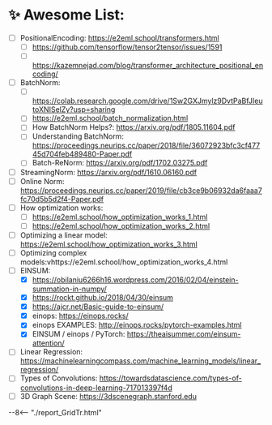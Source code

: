 # ✨ Awesome List:

- [ ] PositionalEncoding: https://e2eml.school/transformers.html
  - [ ] https://github.com/tensorflow/tensor2tensor/issues/1591
  - [ ] https://kazemnejad.com/blog/transformer_architecture_positional_encoding/
- [ ] BatchNorm:
  - [ ] https://colab.research.google.com/drive/1Sw2GXJmylz9DvtPaBfJIeutoXNISelZy?usp=sharing
  - [ ] https://e2eml.school/batch_normalization.html
  - [ ] How BatchNorm Helps?: https://arxiv.org/pdf/1805.11604.pdf
  - [ ] Understanding BatchNorm: https://proceedings.neurips.cc/paper/2018/file/36072923bfc3cf47745d704feb489480-Paper.pdf
  - [ ] Batch-ReNorm: https://arxiv.org/pdf/1702.03275.pdf
- [ ] StreamingNorm: https://arxiv.org/pdf/1610.06160.pdf
- [ ] Online Norm: https://proceedings.neurips.cc/paper/2019/file/cb3ce9b06932da6faaa7fc70d5b5d2f4-Paper.pdf
- [ ] How optimization works:
  - [ ] https://e2eml.school/how_optimization_works_1.html
  - [ ] https://e2eml.school/how_optimization_works_2.html
- [ ] Optimizing a linear model: https://e2eml.school/how_optimization_works_3.html
- [ ] Optimizing complex models:vhttps://e2eml.school/how_optimization_works_4.html
- [ ] EINSUM:
  - [x] https://obilaniu6266h16.wordpress.com/2016/02/04/einstein-summation-in-numpy/
  - [x] https://rockt.github.io/2018/04/30/einsum
  - [x] https://ajcr.net/Basic-guide-to-einsum/
  - [x] einops: https://einops.rocks/
  - [x] einops EXAMPLES: http://einops.rocks/pytorch-examples.html
  - [x] EINSUM / einops / PyTorch: https://theaisummer.com/einsum-attention/
- [ ] Linear Regression: https://machinelearningcompass.com/machine_learning_models/linear_regression/
- [ ] Types of Convolutions: https://towardsdatascience.com/types-of-convolutions-in-deep-learning-717013397f4d
- [ ] 3D Graph Scene: https://3dscenegraph.stanford.edu

<!-- <iframe frameborder="0" style="width:200%;height:2765px;" src="https://viewer.diagrams.net/?tags=%7B%7D&highlight=0000ff&edit=_blank&layers=1&nav=1&title=tagging_v2.drawio#R7V1rc9s4lv01rurZKqsAkODjY%2BIkvb2bme5Jempm9htt0ba6bcmR5Dzm1y8pERR5AYoECYAgBU%2FVdETLEEUc3Ne5jyvv5vn7z9vk5fGvm2X6dEXQ8vuV9%2B6KEIpQlP0nv%2FLjeIWEQXHlYbtaHq%2Bh04XPq%2F%2Bkx4uYXX1dLdNdce14ab%2FZPO1XL%2FWLd5v1Or3b164l2%2B3mW%2F1t95unZe3CS%2FKQ1m4jv%2FD5LnlKubf9c7XcPx6vRrTy7v9OVw%2BP7JMxKn7znLA3Fxd2j8ly861yyXt%2F5d1sN5v98V%2FP32%2FSp%2Fzp1Z%2FLh4bflje2Tdf7Ln%2Bw3H7c%2F%2Fzzf37ePn0j%2F%2Ft4%2FRB8%2FPWP68A7LvM1eXotvnFxt%2Fsf7BGk6%2BWb%2FElmrzbZ%2B668t4%2F75%2Bw%2F73D2z%2B3mdb1M849A2av7zXpf7CHOvuDb3T7ZsgtR9jpbqvLq7nX79fCnmL0VfM7h2ofVE%2Fuw7M8rr3b77ebPclfyj%2BMfSfGU0uVDdT%2BLB%2FRzunlO99sf2Ru%2BnfaWbe1jZVvZtW36lOxXX%2BvYSAqIPZTLlZ%2Fw22aV3QlBxXm4xhQVD5ydBw8sstu8bu%2FS4u%2Bqu8kt5fNLLQIcn37qC2eP8iHdcwtn%2F6g8iNOlA3gkgERDBySTQAq43UcLL0LlT29YtSJUN5AiKSDdPSW73eru98fVWg2eiCIIHa%2FcbJ4228NNewh9yH4mAS7q1TGAw2gReCfJEoWTRdeY%2Bu7SYRVgysGK0orGor1hJQAsCSsrh2ZRhqxUhuvNOgWQQ30g9%2BGD500FcrFfA0ZMFx5SgrjIAwsbRZhPZ42wwoCdAsJCHNWAEKC%2BkArC%2BOxKuiEVjG94KTfkpy27zouY6SALz1pYTQhSoUdUQaoFnLohRcYXVhdvzjOrumJ0%2B%2FFEAeXJAWpqMmpSBlXdZMe%2BvyBBf9VHW1fTDC0iB61iy8eHFppoaDQM6kouE6p90RMSLspqFDp2Gk6zDaq3breE3PHpqMixk9eTUGc1m%2BjmBk1VGkWk7nuRsLcuC6OWpTRjSi5AYKE0mgumWoEggSl%2FXEzhyYNqWtBp1UsSKo6noM1Ch2eKl%2BlXDj379Pu%2BDhmBMMh%2Fcvhkm1u5fk%2Fz%2F2XXk6fVwzq7dpfta5r98u3XdLtf3SVPb4pfPK%2BWy%2FwD3357XO3Tzy%2FJXf7p37bJSw2iuA7RqHhZ%2Bcjjzzko5R%2Bdfj8LptPpBvQHYaerAjfi83DDXjOyatsovWcxt2f3abLH%2FXatEOFz27WI1gMrJETj7hpLYbNMSKsKjkwo5hZ6QQ0amEX2%2BwTcYPjObMYYQ3AFVF%2BSfnKg2L65yYEwAJGwcGTpTcZknV24nTuvZ3NcJCQBl5djWBLMygeYcuxdEC3vDSqoqeBSukEll5CsnCHERrA1bfnVG1ttMNWNLbm4%2FGSxVXjF9mNLZeB%2BZLN4LmJrNrHWtgDpdNhEwgfMviTX96vvHMI6eF03hx%2B7vK6H%2FDQUkC%2FL7c5KMCl3DCABe8VZHc0dE5F8wdO%2BeEK1LQ2%2BvG7YL653h0f5JntD8PL98HjYr7N%2FPeT%2F%2FYoWaIEXyQKxFbM7PC56fEMfyCyD24AGAsjc35O7O4WQQTxktCCAsMzGCgJYQUsVAbEmAHgiO0QpAG4dAGoAAMneOIrGBYCdZQDOTMjNhAFZayFqX013AsnkgzKzgVYHMEj4N8H40HI%2Bjl0I64KJCaW%2BjVxB7iJ%2FsvyCTM4JGRdbcnmVE8XWlBgLnmYYIrpGZsI8nhNX7tBh59BV4QMcOlps%2BFgOHZ8fpRQAxIV0AAACEJMdOaTji1KtFAPASYAqAFhyGwMAGlcC%2BLyF8Zrs%2B2xNWZd8ORH6oL6Xguic0QC9r12dp06cgwBt3T%2FAiOdoWPjByGnmQx3ZaXacW%2Bf9pHXznvXvqm6nv6Amz7RcdGFqudBTcv3CeqZGgOq9nfz%2BzS082NPn%2FMq6m12InAIHuVGqpwgARm%2BIgeIpwy156MgZbMQh6zweaNwXWSN3pqNEgCzVNq%2FzYGtBS1zb8NDnbSSDJi8VOT2zEy3tTb%2BOJ%2Fbcg6KWySAa1euN4syyjipmD%2Bktkvj2rGZlkihNRnFYnTiRVNlwpr7KsHrAyySDQTUql8yirgWTLcLoeMCcMLJBGBmgeJwwqm44qXvzY0f4AxHFMx93fkLtUGlUd%2BdzGVON8%2FT2wfwQw4UJqvyYdckC7WniqRM5NZHjx3VgjeySBc4l6%2BaSBbZZQX7ISyh8kiNsH1VMjwJL6ZZJziJvscgdFo1hUXN4ILfIPbbi7fakGZ3CLCEwno3%2B%2Fhf8%2BOPl13%2F936dV8OM%2F%2B5v1Pz78XbLx7nKVPG%2FWS4ut9MZNskW6xKClJc7s8EUESPzOIiWKwWrlWE71IkWIH2La4PL0YGguFS4UhS2A6K6uvKieZYYJ7VY%2FlT3%2F5EflbS%2F5G3ZnVW4MP8qrDXnN%2FnFcVCl4m8vKdy%2FJWqgObzfbZbq9vjvC5c3hr7c%2FXV9Xr%2F9FqCFLvcgu3G6T9V12Eh6uN%2Ff3FR15y%2F1FqUn%2F9uvBoHq4fl49bDOgbPKbXGVPFq3Tu3S3S3JwwD%2B6z%2B40Q9tmf7%2F6fn380HR3Vksfv32Dls6h%2FjG5TUGsprvi3aaZOZHcHtbLj1mBjmxx%2BvaKvhMes3Oyp5iIXKx4Vc4hllDLmfEC2WTWBHrgiQQFZ9dggWznd6kWwWzcE3aCuaV%2BBwhmGveu3qEYSMuQJSMoF8wwaxyHRdGRVsHc7Kc4wTwBwew7wdz8cHpNH7TY4xKEhIp2ajkgPxffarPdP24eNuvk6f3p6gTENkF1giMzp3t3isRQBaAIrKXZWevVjsBBbyzoAS1Pw96eHPZBBrmvy5GDn8RuWqu5YGelwun8SLbYyH8OMfUp2rlhBCrLcf8WlVx0q7xN5bgNY3DbzFrRCly5egeDAllVg4USynMQyD4ooQ6j%2FqE1MAQ0gEspAzb8JHbTWnHNNNdYPPx5cJ9YDEnBXJoXUxTMFLT8CBjL2Sfrpy6XOctEGXopCD%2BwoIle9DanEQ2JETylyTKPCOw3VwRxC7ILr%2FDCil0A4YXyI1eCQAG3Sv3WEH9331YZCrOteXnZbl62q2Sf5sf19V5UwWtPpIEJGiWhhszirqfisjhU37OnP5jAqsBnJminbQEDUzLoXzwZenVBy1kcygRthOo3HZrw2zBPwB0Cqes0w1MhKI8SLxdGmfzLo6PJc56psb7dvQil7DGoms9ae91mf%2FXhGF7NLp0CrPZKM6JQmqEI5OZG1gszOc7KYDKKnCCblriKQHw9CJTN7eWW0hzfxHJdoh2AlAAopkgVgKKwZSndAAqE2uF84KKOmNN7Pm42L8W2%2FpHu9z8KoCSvmV6rQY5P%2Fz2BQuxtLpPdYwm0RoRUs8DFXzfsCKXhGPFHlgwi6qPBA2ummJO7Px8Ou12lmbcPtz%2BRvKowuzNU%2FUcD2%2FwBXcUfrmL%2FKkaNzG7dyHlOVuuDz%2FYh%2B%2F%2FD5F%2BxEVT18Y7WDofmIsW2bnAv0%2Fvk9ZgFXM%2BqLdswdbeFsu9xl3nFH9P7HIv%2B6cqnQvLklzbZn98%2FHQD%2FmP1huuaMprfZt71BC5qbT9nzpG%2Fx6fXBonrJztnNZp19kWR1gH2a7Pbf0t3%2BcCD3yb5ij4kyfSvHryrjA%2B644eKxMBlQHN%2FGQydho2VvAKeCpXFURDeOBbKbRAvafAiHJQTLkSlOh6oxwkC75wE6NBhb1MqRGg5ASgAUBMoARNG4ABIO4W5RzYcqlW%2FFg8218nqzfT5QWLwGRosGvYuVfswCXdd7Vp5N3hIq5sIavHitTLhD2aCVD39UXGKLaJtaDSs5AkZ0V84841hqyhs1H%2B9Bqps08xZ6D47aj3EHZ%2B4HByoYFoFqOTg41HVwyEgHx3MHxx2c7gcnIrZpHLkpMc7WV2LrU%2FaUh9v6XhScX0q3rS9H%2BVg4fK9b%2Bpv9oGqlmvu3%2FO3KWisD1eSHhc4FVBRQ0ANA5YMAh3FQTX5MaLfKCftB1Zp9KKH%2BvJaldINKriLHgUobqFqR0B1UBI0MKhGDA7nO8O3rLvPgyIcyU8q7CrO3Fiwjy5rqSjQK0qqE%2FmVVfQmczMP1i3EyjZKNOMT1yqwI8c4jCSL%2BjGkkG4mIKwJQfdluliUuvyTlPw%2FDwhAPUcElBagtRRlA7YcPlxYaMYtaH6CWsuZYVdQSgWbQiFoWdTEeLvRduNDOM2FnuDCABFWE2Jloi7TH%2Bg7PWCQVte3wNKZd5fPOL%2F38EAvOD4VV81acn7G4Kna56BR6Vz710wqHp38ohwOLBpU16y1A7TqSZ9wTdyjtOJQ%2B5MAI78YY5cA8OQ7MxXD0BQZRvbfukBgOaAFtOobjOV7MElAFtG4EDKAwKGlhQ3SDqgMvtn3cPN%2B%2B7to1xVNeMfm2rIgQeIRASzQZvwK%2FqYJWGHIp1u9WACOlV0ABrCgXn3FA9TiDLr0iRzi53Ao1PABoORQEdBGCdSTUSABrK%2FnVdB96OYrJIIxcj6E%2BNLdMjyECwKevx5D4pvU27%2B5Ac%2F326fo5zb7kFan6heWv77eb5%2FyLVn792uyGFpdzL3S1z7zAO6EXynceEDZlqTEUrFgP9jJ4%2B5q9i6D9Y1q%2Fw%2BNv%2F%2FrL3379JF4e7dLnrzm9Bw%2B6Na0OmFga3uoALYgPDKt42GHU3%2BnAE%2FFeVgjlOet2EsLGLHTRvwk39nhLAa6mWbf7YxFRoW2BO0dE2UxEEWhUdyz40Baz88cioTQcnAHh%2Bvv7Q2yPWxdfNYXrOwbRm7MlXBDdhiA6Dm07kMQZROYNIkzrdvMwgwjBBqMjGEQ9JjopkeuRM4imIn9tMIgQtU3%2BWtt6TzmPOYcoYWuKucxoiJa20LpFdvOsp1uhIO0%2F6OkUDWxPED6FBsXvFccJu98bkggpcmHNXbpe5W1Om7tOy0UblT7l80HL3z69v%2F70%2FuP7N5%2FfTzV0yWSlktAlyGa5tj506XegJS%2BWRMa0noEyOonsy7F%2FbdPn%2B3aitEVxEg84vn7v3txR1LKSbr0p16dv%2FjsL9iPqTZzCneVW0r2zvaYCWd%2FTf9rDU0B2EMaod5zEB6Mn%2BZGC6sanwEGxyMRYbdpMS6k26aXGsCj95Oo0l4aZBIo%2FUZXr0bTuSvG6CufVNA99UHrH05yBw%2FSFneN29XskVETmWRG7mjN3EIV1nGQasf%2BYG2CV82tpNrmYm%2BYgZHRwhI%2BUQSgK2tbSDSFPqCLmOjqC%2Bh3BNBwl3tjCQcSNTGV2xJfGCDbfDoMDsJsWYVErDAJJH4xY88YRx0VQN3JplBGDRJnmDEaXr67QaZS6RnUQ8uGcduMQah7vpCjvBy%2FQ9a3LyZlxTk4MnVAU%2BJx6NZqUQ5srnBShmjhUzxzVESeaWUO1sYYtUBG9pRTVXobqAVnxOU0lamJz25gVrzT1c9BhLG7f5d6LT6QNufcRtk3PBCK%2BzhnguillNu1bgQHuhUHLWpoN8ECOg3H9avTxMlDhEz9eENoXWSHoYCFcTje45NiZqYFrSh22WlNXJGQWaVtLN6xc4zZLYNUOBYl6Bij%2FjMOqA11U62nuGplfAHuDfTAUKWYmU5W8iYS54drIm6C59kaRK%2B67AJMyvNoZYAq43B3sj98lORBxSkqRTZuDTLc2RYRcl3HL40HUC208QJoZta6BWFF7ErQIOLUiCsg6bTM7bePD4CnGtONh0Rc%2BlavEcn6kPj8yrpdfDvEjCWjEad6PlCsDayvwMwYrcdppc0h1WnWG3QKiEvFVmNRX3qkhmIWO%2FBlDUkUwShXHQ%2FpMU699Od1AcmU4Y3SCCSi%2F8wOamnKRWMFyuoFEBEBS6ruHLip1NW8%2FgUD52jXtSZuXEGpvTRcai0gNSK5yLUcvNMyFIXU8%2Fom0tuddoVuq1gqahbUCm80Ns1biqK0EWbelop0%2FO1oqDfKWh2tzTmguHsXCMY6dcBxbOCIC8veQgB02KxytLcpyDUF7Zb3IDLZo63WkW6w2c0%2Bqe%2Bq4lqCuJaiCFjxMWl5mS9CwAwF2uS1BfchJCar2jfYEDeWIJVN8Ze%2FGgiWTNEWPKIw4j6i34uZT%2FztySfKNBbmOTUzUaW0sGIm4qvFH%2Fv3xCnRvi55daFO0rinhaE0Jz%2FQOrO338a9%2FP5hCv7%2F5OTf7jpCsW0fc%2FZQ3U0gzgupG2znYib7nKsfJXbLdrjJxfPrc0y1mJ34jMtqGnZWjBJK6%2B%2BLJKr4R1tax%2FfPvHpN1Lk%2FstT5VNoAkIYszMPuT%2BEp0XX1VkDChzziNXGWiHaYOQTCuwJknBkwdZbAiDlaWwKoVCt1hFUPa2DisJtJFUth1QiKdr7W%2FZGSqv6QAP368CP24%2FInMImDK3Safk9X6itU1LtOvXcKqMr0nq0ATZN4crl8MlWW2%2ByRXo0s8Uea96f6TkXYK9kw3oURtWo2S1j%2Bis%2BFyYOygeWMP0Lxk7NY%2FkZvm1bxdIVdOMnboPtLe57JBBFHFkq5Jov6XZRLVZRXaLVEprktUykYKjFc5G2nv2nmm9NydH3d%2B5M4Prp2fOBz%2F%2FKite5zBYEPQH8BTNrOSX0pzcIM5h5ZFTYsRiuzypaQehCAeH5CwJ7Awh6zQDzshq0fqAcyYCItCAq2pB7EcjeSGchoAsB9DALMeWz1GGFAAYIq6lc%2F2GMrJqhTKjyImACwirNxQTpf%2FcqUm%2F0Xbnk5zKCfTF5c6lDOWa67qugEo0YgRbE5C494mXQgLNrm1dDsL1tZnzhlCsQetk%2F4QimjbWrohRIUqwrp0CkVJE6yS1sBQTsgGG9%2FZ5gaf9qdJHDo%2Bu6mcs8iL4CovS1ttxKyIWMQTOtWpvZaHKFOdwegCVq6rpYOQEggFvjoI%2BTAmaxxC2ie95VM508R18ppxJ6%2BYc0PHbo1RdpnRO5fT4XrWuOYYswB3ywXUNpgTM8ZjcpM506SyqBvNOckzaUM2TASbMVuga0S0nTPDdc%2FmZI9dgRnuBUHLWprNcIzmPehuOrWKojSZYEjzeNj2W7ScdnTJ0TRTQ9eExl%2B057BISC04aKVrPow6XDVXdpUR8nKOovIyQzcmcZwxiR5sLOTTiDPBsO8LbDB94fSyAaLeQYnO45%2B1xx8EIJGbBt74g94w0l5TdqZeJbWqhNbNSrTcQWeZspWgGbbhCGku%2BeoaG2selghUi5uWeBEax4fxrACTsaclYiRiBWfoL06rzAx7ESh2H%2BA8EgrDZ6adRyxXaOaGJxrKkOkSsJJIkoG5V12rztThTK4szIXn1cgqGCSgcTBkeqLPZc3zy2lHErFSYnWB0VTrBw%2B5vXDfB8xO5EKmguW0w8jImDkXqZq130CgfO2am6LPa8AilsnU%2BETVUapBKTB3d1rmJyJ0c%2BNyU8Rn0obQF2apKKV2YXpwvDMpYuisMH7nO0DRgygYYrLEsIHCKBaLdm4tchbL3C0W5NlnsXSowbrY1prYgxHCSMSFGm2uibFcyZMbjGW0OxWNewd4THanguUqRrpTlaEHNxnLdQayrTOQm4zlJmON1IWpVOluNJbo6RA5lnRqVPx0CgPy9iItFooBa0cdruRYUYcrfbhqxYLEcCzICpjHlQBGNrZz0j4dCxOvI9B0ICgYcTxW%2Bc0n2fjpS3LGAO1bquImYo00EQvy%2FaEnyq403fsJE%2B1U6Zky%2Flub8vmrutrRmkJVNXbgPiagOjocveSedKA1LzZwH3JpwoJ2d2bD9kQ7gXimgGl7Z5nAcxN37BZ4ZSp8WeDKygJHLGAicv0ip%2Bawl7lNjTtoi8OOKeOtS31I0cLvX8YfRu3LaXfZ7ORVLxBdvieCQ%2B%2BMZw%2B2yREtpx1d864nmxC6PF%2Bp7CIwpyekyCy0PDl%2BRHmCo15AtYdOa%2Bi2H3%2FtgBlUzGEafHIkymmGnQ7w9UyovSTwwc7NIe0t%2BTjwBdg0%2BIgAfHryZE5pSe2R8VOOkvi9Q3NtkESahK7n8bjZ19MvOFqjPY9KWxrV29fsw4qMEz1bwMPj%2FfWn9x%2Ffv%2Fn8vsv336XPmTfO5%2Bxs7tlto%2BPZuWZPCv30muz%2FwotWe5JYmCYYnsSSmWM%2BBi4AHiYADaSpeB0oP3ZqdPSCayqNyum1ywqpme0F5%2FswKUYwndp4LzhPrt%2FlBcynBkO%2Boqiv1R3BASrcUtrtHrmSNgVjfj2JmIKEFS4SX1MsAwhgYlzcvwzAj%2BuqL5MdusoAAgQ%2FqvjyessAvB5U2PBMdKBXOw7%2BPV75268Hi6yWeo4OGdiZqZPudkkOD%2FhH93lNATqq%2FMKOS3f827pSaTaZelSVqadjbGyxNChxuQYL6LQE7eSpTrGXi6rQAsNmCWK70SNnOaw3dsxEM1hLXYVWCG6btd7RLJrdPLUxGu6zINzJfOiN0ZCGLWtpt07lqC6HISUYimHEZACGIkjAGseQj4T2j3U59Koy5f2ucFKAk7HlA%2Fuuk8yNP85ycFOR5xC6I5lBB85CKBjjYDozntmUTn%2Ba7eQAAoQD9GcwvoyVG6blMKQmDOipw5Afjo4h7RU6%2BWDk7Z1reTXjllcx547SgFOxZitnfBF7onwwssP1rHHNhQIRmxgx2mBkX3uFkabByKfqpCs3GHmiZ9KGoqUwtk%2FXyFFBzg5XYof7sTo73KN%2By1ra7fB5FyZNp0%2BNiP%2FDQwYjs0joueW0o6u5J6PCoaHOGp61NRzAGSUxjTqOcNNZMMwOvt6ae4ftWVuVFNexnXl6gQ3YbmbRLJnmCc6Fm%2BZ5EarAi7nASDj6NE826dGysWUXP2ixiwEsQbtFPdPzlBnT1NFuY1T0w5H1cYyHDFqE02tEy2lHktr6HTdosUtttMfv%2B4BBi0iAStNji6h2rit0HtDcTToS9OS6NBp02rmuM4MWVXfTG0SpuUGLFxmVKOO2pXbxR3eyrOW65jtoEbZgGWSyxFEHA0i7xSJiu5QPWnQWy6wtFkTss1g6VEVdbL%2FmcsZPJRF%2F9EGLgZ1zhy500GIAdVPU2zM3WcZL4UcZKeNl3endoEU3aNENWnSDFt2gxbpKd4MWhU%2BHWGnwXF6iIUEYdv%2BAFooBa0cdruRYUYcrfbhqxYLEoEXICpjHlS%2FUNdY1idA%2FaDGgHYGmA0F4ERrOWQ6aWU37O0i8JvszZmevBhJuvOJ44xURPA9ElO5mvIlEMGYxYJqoJUjdfEVlp8NONjMG86QIHr1yL%2BjAZl5svD4MwTxMUeMcw9H6eVfJTWjAEgXztjITkQ4ZDhcE7ctptzjd%2BC5L0OUTERx6c0EElAoLl9ONrtBOpvEC0eV5SmUXgXkIZfMZY9ASMYHN0HLD4cbFXztghiSgR6bBR6TA54bDjQw%2Bj9OFyqofCEKmwXd2HpMbDlf5TNXPww2HMz0cLm9LbPV0OKYKLnU6XNjcTPMWHhs3HW42%2FAD2PcjkBwJ2wPR0uFBEoDUbZhc3HY4QlgszeDocv5R2w0dE%2FYDNzePQL437oiA9iiDoSXuEDxFHrGC%2BuqteCB6YQtxfTFC%2FBRqdN9Jns76YqiU8MeMLjiaMmSjcw1kF%2BmV3zhKRCWfY9x1hH0bn19EuKycf1%2B87QnMSMGuDR1eYYTBgi7D8SsUFHzGksT2AWh3FHtHk2YNZY7hsPtWEvc4gjlsW0i0sIzkuwUKgTRlOQ2Vgm8rWjh7Coec5c%2Bw5BA0pt346xCQuKHTRkLwli%2B3u%2FgCuK1JMChlUdQciHvxMUqh3B6LJFxfMW%2Fu1Ka2u4otwzLxp7SfXkc0BzSzQWvHRGWjh2EDjg7Ovu2221v%2F88unN9f7P7FO9YVoThPxnrjX91lidRnUZQMeT70MSU6P6skN02G4xNgNhBeMafryIqz9%2BP9GF4dzJlnW1SzK5jmAOa1osMElQdAUbhQNT%2FdAwuiZPBIjq9%2BaLu97BW6BDMY46AU02eIvBoAf2OZqjtzEP2kpiYWGh1OA2uIT5THYIIB5Fnad%2Bf1ytxQBvqYs%2BnSfCnafhsG%2Bvkmap%2FrqrpEmIF15w%2Bh9XsWDYoYhFBEGtt%2BzuuBGn1DVczWITJMPJ5hKKkuIObszZFMGznWs78%2FQVTEe8N7SkabT0RYciIrd57ZFO98BDsKuZIJwmYte1lT3GfIz%2F5pfs9T832z8P7h1B%2B%2B3q4SHd7rgd2X1bPT8lh6Mv4Z6JC0NUPWHCwjbs8LHG%2BrXibEGlIqdlFD5jPhLOQL9cfRWen9y9vy789Tz1tHDZm4%2BhZNuD1Xq1XzWUX%2BPFVaXtVZlG%2B49fPr4Tn98iSTV5eWluicAuH75w%2FaqNz4Dkz%2BDT61r0JP6R%2FV3%2BpdNdbl2cFWjTfgje6SH8wj2F9T4tm8VdwLPw82fxeZ88HJrCvUtfnjY%2Fng%2Ft5mbyBenh1NO3m5d8T7M35VG7Yvf%2F%2Fkawx9P%2BusFhP9PMzl7tc%2FVxs1nmMuzzXbJer9YP2T9%2Fyi%2F9%2FeNfZvOVw%2Fwrf8yMzuP367Of4iC0plKD3I8pDFXeiRGEutmlnrZGaQl1tjXKsYDM1hCYGpEg4RW2WFdoafBEgXbnMnus2x%2F%2Fyv8%2BH%2BVVvP73Fau2y168%2B1579eOqmkUunLd%2Bzittruvj6wphEObkkfpXVY%2F05A9Us3LT76v98YvR4tW%2FK785fav8BftS%2BrzYokFoBwSr83cHorG5Bsb5oaP6oVyW9%2Fh%2BKD0ruTrU2w4SXTW5tSjFmLTkak%2Ftl5RlPUJrgyoFlMoj3zJ5FIyBsUKJsH9XENaoREpcYjO49PXo2Do0fT1oxOOhsRfr4IPSM6%2FontRIuwGWQvb9ZnLSYxHzW1f1DT3JD%2BDIXReMXr4LNfabw%2Bf%2FsbndiaIxv735%2FHmIOjdQMw2PWmePpDgFSrqXowi2B7lSwvrV0XwNyGWNFdZxNII0V6b5T%2FLzDK926s7TLGSDmpA9MNkVvyVkrw%2BeywIh9rpB8WQvfku3q2xzctDr8WgI6xenm5fzKbByabDw%2FDAiAYqCmAamC3Xj89Sv5YhVYxPU4Rr2NJA0YFK579yAyaDOT3EtdxQlN8DPKZJ1tFoBBPHEc1V5wwYnR9U9rj6WihDGCvWxR%2BpZLtdEiT6%2BBu0nYlP6uDxBs2GSWa1wW%2BOOWFfbjlJROuJ4MiSLI46vHHFcXdIXHorzTPL8ngI9cyxydlksHRxDKdaw3XVY3RggvEIjguJNbf14CJp88aZL1K6gi3rnF9LsUBM0%2BRLNOcApbkFB54YFzFkZDU58IebNuwl7MJAKwEg0qYh17qppAL8ZBQM1QPOcoia75SznX1AE24d8JOtNk5%2FxsnpJn1brcw17JQwp%2FoYyWO5O6MgNuwu0TqgsPkEEhMQCeLKYS61hoK78KcIoEpeFcKUgo0pWsrWzvayfYyvbW6LRktwDgixhqxrbQAxESBeqqo4QLJ4mNjghQA%2FN304ueSDUqt1a4VsZFk3pJxNRL0%2BFkog6DRDgVobZtwZi5pgnTLjWH7xLI9H7Y5mk0f3dlev9YaD3B%2Bh8FAnoAyTIBmc%2Bq3qdg3lGhhcO3bt%2BG3OPO7QYz1%2F8luwzwbU%2BXMljY%2Beq7GV33Rbfuq0UvnOoBqHzC%2BnWVlhEZQEsuk7cVXESYUDlCipZjXbiLuvYnQ07yIbVbZlGcARF0K1RS%2BtCHryXBumjTmjw8d3Jmbjs0FysietGj5wfPRLhnvFyfvQIt5R2rT6r5nKTHmQK%2Bl7gzFwYMsjUj9qX046uWbWTmzS6kAgO%2FYdFgparwuW0o2vy7eTmgq7SzlMjuzCLjFaWMwwtuSkzbgjzuPhrB0xn8MURWAoZ7sF68ivcDOZJYI8Fxk7Y6zsAnMMexqaxJwo4uxHMDakrbgSzui0YYQTzl8TmAcylHrjQAcwlreYGMDP02DPFCF%2FpG8DswaTHMpmxdQCztrQy0iHtfR7kV48NQ7AnLmIjKyobxvamPjBber%2Byl9tNrihOoiZ7vo9%2F3Sxzkf3%2B%2FwE%3D"></iframe> -->



<!-- <embed type="text/html"
       src="report_GridTr.html"
       width="250"
       height="200"> -->

--8<-- "./report_GridTr.html"
